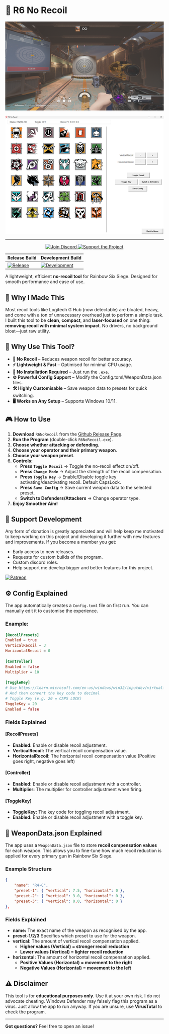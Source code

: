 # 🎯 R6 No Recoil

![Preview](website/public/image.png)

<div align="center">
    <a href="https://github.com/Harry-Hopkinson/R6-No-Recoil/releases/latest">
        <img src="https://raw.githubusercontent.com/Harry-Hopkinson/R6-No-Recoil/master/website/public/app.png" alt="App Preview" width="750px">
    </a>
    <hr>
    <a href="http://discord.gg/68rUtWqEBy">
        <img src="https://img.shields.io/badge/Join%20Discord-5865F2?style=for-the-badge&logo=discord&logoColor=white" alt="Join Discord">
    </a>
    <a href="https://www.patreon.com/cw/R6NoRecoil">
        <img src="https://img.shields.io/badge/Patreon-F96854?style=for-the-badge&logo=patreon&logoColor=white" alt="Support the Project">
    </a>

| Release Build                                                                                                                                                                                     | Development Build                                                                                                                                                                                      |
| ------------------------------------------------------------------------------------------------------------------------------------------------------------------------------------------------- | ------------------------------------------------------------------------------------------------------------------------------------------------------------------------------------------------------ |
| [![Release](https://img.shields.io/badge/Release%20Build-Download-blue?style=for-the-badge&logo=github)](https://github.com/Harry-Hopkinson/R6-No-Recoil/releases/latest/download/R6NoRecoil.zip) | [![Development](https://img.shields.io/badge/Development%20Build-Download-yellow?style=for-the-badge&logo=github)](https://nightly.link/Harry-Hopkinson/R6-No-Recoil/workflows/CI/main/R6NoRecoil.zip) |

</div>

A lightweight, efficient **no-recoil tool** for Rainbow Six Siege. Designed for smooth performance and ease of use.

## 🧠 Why I Made This

Most recoil tools like Logitech G Hub (now detectable) are bloated, heavy, and come with a ton of unnecessary overhead just to perform a simple task. I built this tool to be **clean**, **compact**, and **laser-focused** on one thing: **removing recoil with minimal system impact**. No drivers, no background bloat—just raw utility.

## 🚀 Why Use This Tool?

- **📌 No Recoil** – Reduces weapon recoil for better accuracy.
- **⚡ Lightweight & Fast** – Optimised for minimal CPU usage.
- **🔧 No Installation Required** – Just run the `.exe`.
- **⚙️ Powerful Config Support** – Modify the Config.toml/WeaponData.json files.
- **🛠️ Highly Customisable** – Save weapon data to presets for quick switching.
- **🖥️ Works on Any Setup** – Supports Windows 10/11.

## 🎮 How to Use

1. **Download** `R6NoRecoil` from the [Github Release Page](https://github.com/Harry-Hopkinson/R6-No-Recoil/releases/latest).
2. **Run the Program** (double-click `R6NoRecoil.exe`).
3. **Choose whether attacking or defending**.
4. **Choose your operator and their primary weapon**.
5. **Choose your weapon preset**.
6. **Controls:**
    - **Press `Toggle Recoil`** → Toggle the no-recoil effect on/off.
    - **Press `Change Mode`** → Adjust the strength of the recoil compensation.
    - **Press `Toggle Key`** -> Enable/Disable toggle key activating/deactivating recoil. Default CapsLock.
    - **Press `Save Config`** -> Save current weapon data to the selected preset.
    - **Switch to Defenders/Attackers** -> Change operator type.
7. **Enjoy Smoother Aim!**

## 💸 Support Development

Any form of donation is greatly appreciated and will help keep me motivated to keep working on this project and developing it further with new features and improvements. If you become a member you get:

- Early access to new releases.
- Requests for custom builds of the program.
- Custom discord roles.
- Help support me develop bigger and better features for this project.

[![Patreon](https://img.shields.io/badge/Patreon-F96854?style=for-the-badge&logo=patreon&logoColor=white)](https://www.patreon.com/cw/R6NoRecoil)

## ⚙️ Config Explained

The app automatically creates a `Config.toml` file on first run. You can manually edit it to customise the experience.

### Example:

```toml
[RecoilPresets]
Enabled = true
VerticalRecoil = 3
HorizontalRecoil = 0

[Controller]
Enabled = false
Multiplier = 10

[ToggleKey]
# Use https://learn.microsoft.com/en-us/windows/win32/inputdev/virtual-key-codes
# And then convert the key code to decimal
# Toggle Key (e.g. 20 = CAPS LOCK)
ToggleKey = 20
Enabled = false
```

### Fields Explained

#### [RecoilPresets]

- **Enabled:** Enable or disable recoil adjustment.
- **VerticalRecoil:** The vertical recoil compensation value.
- **HorizontalRecoil:** The horizontal recoil compensation value (Positive goes right, negative goes left)

#### [Controller]

- **Enabled:** Enable or disable recoil adjustment with a controller.
- **Multiplier:** The multiplier for controller adjustment when firing.

#### [ToggleKey]

- **ToggleKey:** The key code for toggling recoil adjustment.
- **Enabled:** Enable or disable recoil adjustment with a toggle key.

## 🔫 WeaponData.json Explained

The app uses a `WeaponData.json` file to store **recoil compensation values** for each weapon. This allows you to fine-tune how much recoil reduction is applied for every primary gun in Rainbow Six Siege.

### Example Structure

```json
{
    "name": "R4-C",
    "preset-1": { "vertical": 7.5, "horizontal": 0 },
    "preset-2": { "vertical": 3.0, "horizontal": 0 },
    "preset-3": { "vertical": 0.0, "horizontal": 0 }
},
```

### Fields Explained

- **name:** The exact name of the weapon as recognised by the app.
- **preset-1/2/3** Specifies which preset to use for the weapon.
- **vertical:** The amount of vertical recoil compensation applied.
    - **Higher values (Vertical) = stronger recoil reduction**
    - **Lower values (Vertical) = lighter recoil reduction**
- **horizontal:** The amount of horizontal recoil compensation applied.
    - **Positive Values (Horizontal) = movement to the right**
    - **Negative Values (Horizontal) = movement to the left**

## ⚠️ Disclaimer

This tool is for **educational purposes only**. Use it at your own risk. I do not advocate cheating.
Windows Defender may falsely flag this program as a virus. Just allow the app to run anyway. If you are unsure, use **VirusTotal** to check the program.

---

**Got questions?** Feel free to open an issue!

